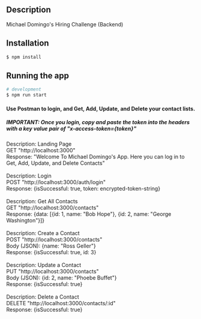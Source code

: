 ## Description

Michael Domingo's Hiring Challenge (Backend) 

## Installation

```bash
$ npm install
```

## Running the app

```bash
# development
$ npm run start


```

<h4>Use Postman to login, and Get, Add, Update, and Delete your contact lists.</h4> 
<h5>IMPORTANT: Once you login, copy and paste the token into the headers with a key value pair of "x-access-token={token}"</h5>

<div>Description: Landing Page</div>
<div>GET "http://localhost:3000"</div>
<div>Response: "Welcome To Michael Domingo's App. Here you can log in to Get, Add, Update, and Delete Contacts"
</div>

<br>

<div>Description: Login</div>
<div>POST "http://localhost:3000/auth/login"</div>
<div>Response: {isSuccessful: true, token: encrypted-token-string}</div>

<br>

<div>Description: Get All Contacts</div>
<div>GET "http://localhost:3000/contacts"</div>
<div>Response: {data: [{id: 1, name: "Bob Hope"}, {id: 2, name: "George Washington"}]}</div>

<br>

<div>Description: Create a Contact</div>
<div>POST "http://localhost:3000/contacts"</div>
<div>Body (JSON): {name: "Ross Geller"}</div>
<div>Response: {isSuccessful: true, id: 3}</div>

<br>

<div>Description: Update a Contact</div>
<div>PUT "http://localhost:3000/contacts"</div>
<div>Body (JSON): {id: 2, name: "Phoebe Buffet"}</div>
<div>Response: {isSuccessful: true}</div>

<br>

<div>Description: Delete a Contact</div>
<div>DELETE "http://localhost:3000/contacts/:id"</div>
<div>Response: {isSuccessful: true}</div>